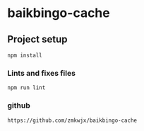 # baikbingo-cache

## Project setup

```
npm install
```

### Lints and fixes files

```
npm run lint
```

### github

```
https://github.com/zmkwjx/baikbingo-cache
```
